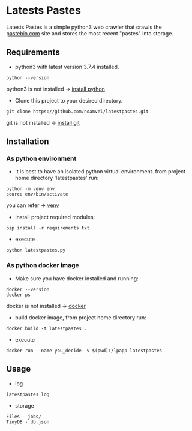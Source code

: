 # Latests Pastes
Latests Pastes is a simple python3 web crawler that crawls the [pastebin.com](https://pastebin.com/) site and stores the most recent "pastes" into storage. 

## Requirements 
* python3 with latest version 3.7.4 installed.
```
python --version
```
python3 is not installed -> [install python](https://www.python.org/downloads/)

* Clone this project to your desired directory.
```
git clone https://github.com/noamvel/latestpastes.git
```
git is not installed -> [install git](https://git-scm.com/download)

## Installation
### As python environment 
* It is best to have an isolated python virtual environment. from project home directory 'latestpastes' run:
```
python -m venv env
source env/bin/activate
```
you can refer -> [venv](https://realpython.com/python-virtual-environments-a-primer/)
* Install project required modules:
```
pip install -r requirements.txt
```
* execute
```
python latestpastes.py
```

### As python docker image

* Make sure you have docker installed and running:
```
docker --version
docker ps
```
docker is not installed  -> [docker](https://docs.docker.com/install/)

* build docker image, from project home directory run:
```
docker build -t latestpastes .
```
* execute
```
docker run --name you_decide -v $(pwd):/lpapp latestpastes
```

## Usage

* log
```
latestpastes.log
```
* storage
```
Files - jobs/
TinyDB - db.json
```




